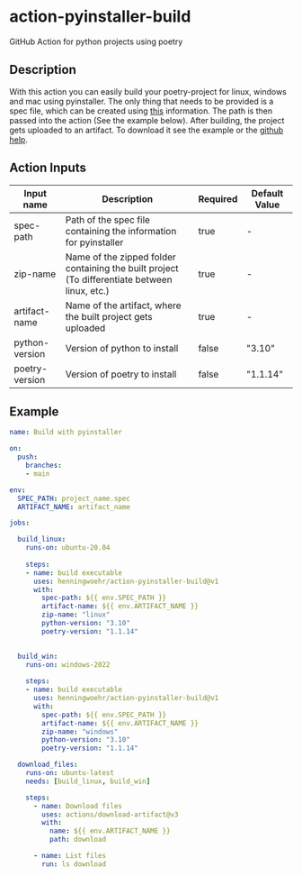 # action-pyinstaller-build
GitHub Action for python projects using poetry

## Description
With this action you can easily build your poetry-project for linux, windows and mac using pyinstaller. The only thing that needs to be provided is a spec file, which can be created using [this](https://pyinstaller.org/en/stable/spec-files.html) information. The path is then passed into the action (See the example below). After building, the project gets uploaded to an artifact. To download it see the example or the [github help](https://docs.github.com/en/actions/managing-workflow-runs/downloading-workflow-artifacts).

## Action Inputs
| Input name | Description | Required | Default Value |
| --- | --- | --- | --- |
| spec-path | Path of the spec file containing the information for pyinstaller | true | - |
| zip-name | Name of the zipped folder containing the built project (To differentiate between linux, etc.) | true | - |
| artifact-name | Name of the artifact, where the built project gets uploaded | true | - |
| python-version | Version of python to install | false | "3.10" |
| poetry-version | Version of poetry to install | false | "1.1.14" |

## Example

```yaml
name: Build with pyinstaller

on: 
  push:
    branches:
    - main

env:
  SPEC_PATH: project_name.spec
  ARTIFACT_NAME: artifact_name

jobs:

  build_linux:
    runs-on: ubuntu-20.04
    
    steps:
    - name: build executable
      uses: henningwoehr/action-pyinstaller-build@v1
      with:
        spec-path: ${{ env.SPEC_PATH }}
        artifact-name: ${{ env.ARTIFACT_NAME }}
        zip-name: "linux"
        python-version: "3.10"
        poetry-version: "1.1.14"

  
  build_win:
    runs-on: windows-2022
    
    steps:
    - name: build executable
      uses: henningwoehr/action-pyinstaller-build@v1
      with:
        spec-path: ${{ env.SPEC_PATH }}
        artifact-name: ${{ env.ARTIFACT_NAME }}
        zip-name: "windows"
        python-version: "3.10"
        poetry-version: "1.1.14"

  download_files:
    runs-on: ubuntu-latest
    needs: [build_linux, build_win]

    steps:
      - name: Download files
        uses: actions/download-artifact@v3
        with:
          name: ${{ env.ARTIFACT_NAME }}
          path: download

      - name: List files
        run: ls download
```